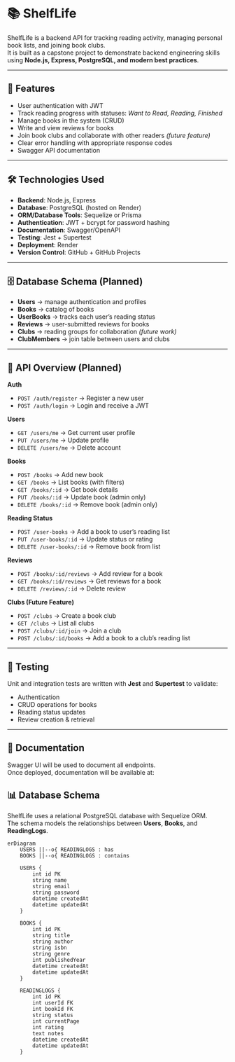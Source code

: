 # 📚 ShelfLife

ShelfLife is a backend API for tracking reading activity, managing personal book lists, and joining book clubs.  
It is built as a capstone project to demonstrate backend engineering skills using **Node.js, Express, PostgreSQL, and modern best practices**.

---

## 🚀 Features

- User authentication with JWT
- Track reading progress with statuses: _Want to Read, Reading, Finished_
- Manage books in the system (CRUD)
- Write and view reviews for books
- Join book clubs and collaborate with other readers _(future feature)_
- Clear error handling with appropriate response codes
- Swagger API documentation

---

## 🛠️ Technologies Used

- **Backend**: Node.js, Express
- **Database**: PostgreSQL (hosted on Render)
- **ORM/Database Tools**: Sequelize or Prisma
- **Authentication**: JWT + bcrypt for password hashing
- **Documentation**: Swagger/OpenAPI
- **Testing**: Jest + Supertest
- **Deployment**: Render
- **Version Control**: GitHub + GitHub Projects

---

## 🗄️ Database Schema (Planned)

- **Users** → manage authentication and profiles
- **Books** → catalog of books
- **UserBooks** → tracks each user’s reading status
- **Reviews** → user-submitted reviews for books
- **Clubs** → reading groups for collaboration _(future work)_
- **ClubMembers** → join table between users and clubs

---

## 🔑 API Overview (Planned)

**Auth**

- `POST /auth/register` → Register a new user
- `POST /auth/login` → Login and receive a JWT

**Users**

- `GET /users/me` → Get current user profile
- `PUT /users/me` → Update profile
- `DELETE /users/me` → Delete account

**Books**

- `POST /books` → Add new book
- `GET /books` → List books (with filters)
- `GET /books/:id` → Get book details
- `PUT /books/:id` → Update book (admin only)
- `DELETE /books/:id` → Remove book (admin only)

**Reading Status**

- `POST /user-books` → Add a book to user’s reading list
- `PUT /user-books/:id` → Update status or rating
- `DELETE /user-books/:id` → Remove book from list

**Reviews**

- `POST /books/:id/reviews` → Add review for a book
- `GET /books/:id/reviews` → Get reviews for a book
- `DELETE /reviews/:id` → Delete review

**Clubs (Future Feature)**

- `POST /clubs` → Create a book club
- `GET /clubs` → List all clubs
- `POST /clubs/:id/join` → Join a club
- `POST /clubs/:id/books` → Add a book to a club’s reading list

---

## 🧪 Testing

Unit and integration tests are written with **Jest** and **Supertest** to validate:

- Authentication
- CRUD operations for books
- Reading status updates
- Review creation & retrieval

---

## 📖 Documentation

Swagger UI will be used to document all endpoints.  
Once deployed, documentation will be available at:

## 📊 Database Schema

ShelfLife uses a relational PostgreSQL database with Sequelize ORM.  
The schema models the relationships between **Users**, **Books**, and **ReadingLogs**.

```mermaid
erDiagram
    USERS ||--o{ READINGLOGS : has
    BOOKS ||--o{ READINGLOGS : contains

    USERS {
        int id PK
        string name
        string email
        string password
        datetime createdAt
        datetime updatedAt
    }

    BOOKS {
        int id PK
        string title
        string author
        string isbn
        string genre
        int publishedYear
        datetime createdAt
        datetime updatedAt
    }

    READINGLOGS {
        int id PK
        int userId FK
        int bookId FK
        string status
        int currentPage
        int rating
        text notes
        datetime createdAt
        datetime updatedAt
    }

```
